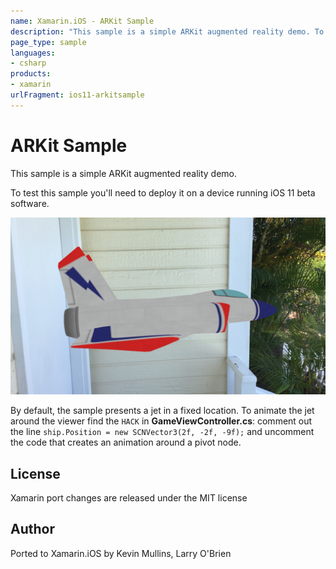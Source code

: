 ```yaml
---
name: Xamarin.iOS - ARKit Sample
description: "This sample is a simple ARKit augmented reality demo. To test this sample you'll need to deploy it on a device running iOS 11 beta software #ios11"
page_type: sample
languages:
- csharp
products:
- xamarin
urlFragment: ios11-arkitsample
---
```

# ARKit Sample

This sample is a simple ARKit augmented reality demo.

To test this sample you'll need to deploy it on a device running iOS 11 beta software.

![AR Jet](Screenshots/jet.png)

By default, the sample presents a jet in a fixed location. To animate the jet around the viewer find the `HACK` in **GameViewController.cs**: comment out the line `ship.Position = new SCNVector3(2f, -2f, -9f);` and uncomment the code that creates an animation around a pivot node.

## License

Xamarin port changes are released under the MIT license

## Author

Ported to Xamarin.iOS by Kevin Mullins, Larry O'Brien
